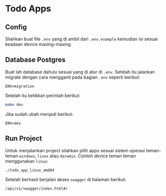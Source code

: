 # Todo Apps

## Config
Silahkan buat file `.env` yang di ambil dari `.env.example` kemudian isi sesuai keadaan device masing-masing

## Database Postgres
Buat lah database dahulu sesuai yang di atur di `.env`. Setelah itu jalankan migrate dengan cara mengganti pada bagian `.env` seperti berikut:
```env
ENV=migration
```

Setelah itu ketikkan perintah berikut:
```bash
make dev
```

Jika sudah ubah menjadi berikut:
```env
ENV=dev
```

## Run Project
Untuk menjalankan project silahkan pilih apps sesuai sistem operasi teman-teman `windows`, `linux` atau `darwmin`. 
Contoh device teman teman menggunakan `linux`:
```bash
./todo_app_linux_amd64
```

Setelah berhasil berjalan akses `swagger` di halaman berikut:
```
/api/v1/swagger/index.html#/
```